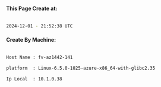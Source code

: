
   
#### This Page Create at:

```bash

2024-12-01 - 21:52:38 UTC

```

#### Create By Machine:

```bash

Host Name : fv-az1442-141

platform  : Linux-6.5.0-1025-azure-x86_64-with-glibc2.35

Ip Local  : 10.1.0.38

```


